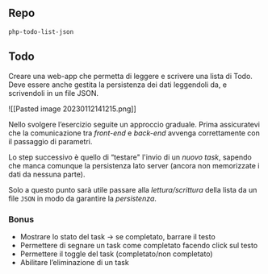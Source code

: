 ## Repo
`php-todo-list-json`

## Todo
Creare una web-app che permetta di leggere e scrivere una lista di Todo. Deve essere anche gestita la persistenza dei dati leggendoli da, e scrivendoli in un file JSON.

![[Pasted image 20230112141215.png]]

Nello svolgere l’esercizio seguite un approccio graduale. Prima assicuratevi che la comunicazione tra *front-end* e *back-end* avvenga correttamente con il passaggio di parametri.

Lo step successivo è quello di “testare" l'invio di un *nuovo task*, sapendo che manca comunque la persistenza lato server (ancora non memorizzate i dati da nessuna parte).

Solo a questo punto sarà utile passare alla *lettura/scrittura* della lista da un file `JSON` in modo da garantire la *persistenza*.

### Bonus
- Mostrare lo stato del task → se completato, barrare il testo
- Permettere di segnare un task come completato facendo click sul testo
- Permettere il toggle del task (completato/non completato)
- Abilitare l’eliminazione di un task